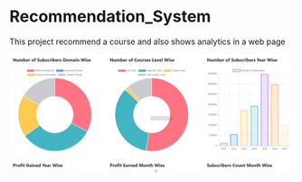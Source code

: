 # Recommendation_System

This project recommend a course and also shows analytics in a web page

<p align="center">
  <img src="https://github.com/KBryt/Recommendation_System/blob/main/Assets/dashboard.JPG"
       alt="dashboard logo"
       width="750"
  >
</p>
